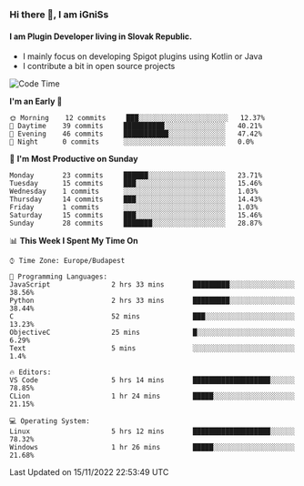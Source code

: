 ### Hi there 👋, I am iGniSs

#### I am Plugin Developer living in Slovak Republic.
- I mainly focus on developing Spigot plugins using Kotlin or Java
- I contribute a bit in open source projects

<!--START_SECTION:waka-->
![Code Time](http://img.shields.io/badge/Code%20Time-961%20hrs%2027%20mins-blue)

**I'm an Early 🐤** 

```text
🌞 Morning    12 commits     ███░░░░░░░░░░░░░░░░░░░░░░   12.37% 
🌆 Daytime    39 commits     ██████████░░░░░░░░░░░░░░░   40.21% 
🌃 Evening    46 commits     ███████████░░░░░░░░░░░░░░   47.42% 
🌙 Night      0 commits      ░░░░░░░░░░░░░░░░░░░░░░░░░   0.0%

```
📅 **I'm Most Productive on Sunday** 

```text
Monday       23 commits     ██████░░░░░░░░░░░░░░░░░░░   23.71% 
Tuesday      15 commits     ███░░░░░░░░░░░░░░░░░░░░░░   15.46% 
Wednesday    1 commits      ░░░░░░░░░░░░░░░░░░░░░░░░░   1.03% 
Thursday     14 commits     ███░░░░░░░░░░░░░░░░░░░░░░   14.43% 
Friday       1 commits      ░░░░░░░░░░░░░░░░░░░░░░░░░   1.03% 
Saturday     15 commits     ███░░░░░░░░░░░░░░░░░░░░░░   15.46% 
Sunday       28 commits     ███████░░░░░░░░░░░░░░░░░░   28.87%

```


📊 **This Week I Spent My Time On** 

```text
⌚︎ Time Zone: Europe/Budapest

💬 Programming Languages: 
JavaScript               2 hrs 33 mins       █████████░░░░░░░░░░░░░░░░   38.56% 
Python                   2 hrs 33 mins       █████████░░░░░░░░░░░░░░░░   38.44% 
C                        52 mins             ███░░░░░░░░░░░░░░░░░░░░░░   13.23% 
ObjectiveC               25 mins             █░░░░░░░░░░░░░░░░░░░░░░░░   6.29% 
Text                     5 mins              ░░░░░░░░░░░░░░░░░░░░░░░░░   1.4%

🔥 Editors: 
VS Code                  5 hrs 14 mins       ███████████████████░░░░░░   78.85% 
CLion                    1 hr 24 mins        █████░░░░░░░░░░░░░░░░░░░░   21.15%

💻 Operating System: 
Linux                    5 hrs 12 mins       ███████████████████░░░░░░   78.32% 
Windows                  1 hr 26 mins        █████░░░░░░░░░░░░░░░░░░░░   21.68%

```


 Last Updated on 15/11/2022 22:53:49 UTC
<!--END_SECTION:waka-->
